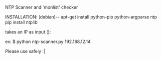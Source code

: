 NTP Scanner and 'monlist' checker

INSTALLATION: (debian)-- apt-get install python-pip python-argparse ntp pip install ntplib

takes an IP as input ():

ex: $ python ntp-scanner.py 192.168.12.14

Please use safely :|
